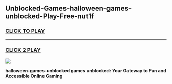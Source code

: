 
## Unblocked-Games-halloween-games-unblocked-Play-Free-nut1f
<h3>
<a href="https://premium76.site?title=halloween-games-unblocked&ref=15A">CLICK TO PLAY</a></h3>
<hr>

<h3>
<a href="https://premium76.site?title=halloween-games-unblocked&ref=15A">CLICK 2 PLAY</a>
  
</h3>

<a href="https://premium76.site?title=halloween-games-unblocked&ref=15A"><img src="https://clearcache.store/games.png"></a>


**halloween-games-unblocked games unblocked: Your Gateway to Fun and Accessible Online Gaming**
